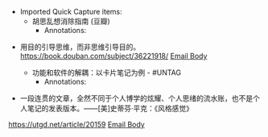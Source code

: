 - Imported Quick Capture items:
    - 胡思乱想消除指南 (豆瓣)
        - Annotations:

* 用目的引导思维，而非思维引导目的。
https://book.douban.com/subject/36221918/ [Email Body](https://files.todoist.com/F-_q40J1lZ6F3nfrMokCqQtNjXmxAfeSAD7mfHITsxBZE0ZGJI7hZfMLFM4NmiU8/by/21878347/as/file.html)
    - 功能和软件的解耦：以卡片笔记为例 - #UNTAG
        - Annotations:

* 一段连贯的文章，全然不同于个人博学的炫耀、个人思绪的流水账，也不是个人笔记的发表版本。——[美]史蒂芬·平克：《风格感觉》



https://utgd.net/article/20159 [Email Body](https://files.todoist.com/eILOGp4H36AeBRxJUC4_3iMDkDa-gNux6_Jdr5U_a9aH0mJh_KfYVJsYTZakYDo6/by/21878347/as/file.html)
